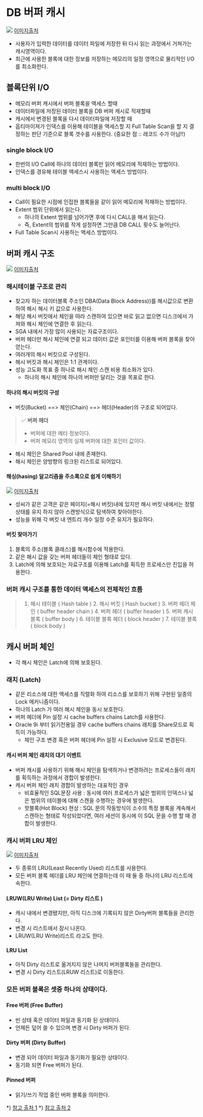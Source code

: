 # DB 버퍼 캐시
![](https://velog.velcdn.com/images/yooha9621/post/22b5d243-c182-4eb8-8a8e-7ade97dd3145/image.png)
[이미지출처](http://wiki.gurubee.net/pages/viewpage.action?pageId=26739627)
- 사용자가 입력한 데이터를 데이터 파일에 저장한 뒤 다시 읽는 과정에서 거쳐가는 캐시영역이다.
- 최근에 사용한 블록에 대한 정보를 저장하는 메모리의 일정 영역으로 물리적인 I/O를 최소화한다.
## 블록단위 I/O
- 메모리 버퍼 캐시에서 버퍼 블록을 액세스 할때
- 데이터파일에 저장된 데이터 블록을 DB 버퍼 캐시로 적재할때
- 캐시에서 변경된 블록을 다시 데이터파일에 저장할 때
- 옵티마이져가 인덱스를 이용해 테이블을 액세스할 지 Full Table Scan을 할 지 결정하는 판단 기준으로 블록 갯수를 사용한다. (중요한 점 :: 레코드 수가 아님!!)
### single block I/O
- 한번의 I/O Call에 하나의 데이터 블록만 읽어 메모리에 적재하는 방법이다.
- 인덱스를 경유해 테이블 액세스시 사용하는 액세스 방법이다.
### multi block I/O
- Call이 필요한 시점에 인접한 블록들을 같이 읽어 메모리에 적재하는 방법이다.
- Extent 범위 단위에서 읽는다.
  - 하나의 Extent 범위를 넘어가면 후에 다시 CALL을 해서 읽는다.
  - 즉, Extent의 범위를 작게 설정하면 그만큼 DB CALL 횟수도 늘어난다. 
- Full Table Scan시 사용하는 액세스 방법이다.
## 버퍼 캐시 구조
![](https://velog.velcdn.com/images/yooha9621/post/a0cb383e-eed7-43a6-b766-51cc209ec6ad/image.png)
[이미지출처](http://wiki.gurubee.net/pages/viewpage.action?pageId=26739627)
### 해시테이블 구조로 관리
- 찾고자 하는 데이터블록 주소인 DBA(Data Block Address))를 해시값으로 변환하여 해시 해시 키 값으로 사용한다.
- 해당 해시 버킷에서 체인을 따라 스캔하여 있으면 바로 읽고 없으면 디스크에서 가져와 해시 체인에 연결한 후 읽는다.
- SGA 내에서 가장 많이 사용되는 자료구조이다.
- 버퍼 헤더만 해시 체인에 연결 되고 데이터 값은 포인터를 이용해 버퍼 블록을 찾아 얻는다.
- 여러개의 해시 버킷으로 구성된다.
- 해시 버킷과 해시 체인은 1:1 관계이다.
- 성능 고도화 목표 중 하나로 해시 체인 스캔 비용 최소화가 있다.
  - 하나의 해시 체인에 하나의 버퍼만 달리는 것을 목표로 한다.
#### 하나의 해시 버킷의 구성
- 버킷(Bucket) ==> 체인(Chain) ==> 헤더(Header)의 구조로 되어있다.
> ✅ **버퍼 헤더**
> - 버퍼에 대한 메타 정보이다.
> - 버퍼 메모리 영역의 실제 버퍼에 대한 포인터 값이다.
- 해시 체인은 Shared Pool 내에 존재한다.
- 해시 체인은 양방향의 링크된 리스트로 되어있다.

#### 해싱(hasing) 알고리즘을 주소록으로 쉽게 이해하기
![](https://velog.velcdn.com/images/yooha9621/post/c52210c0-8ac1-41b8-b66c-303217fbc8dd/image.png)
[이미지출처](http://wiki.gurubee.net/pages/viewpage.action?pageId=26739627)
- 성씨가 같은 고객은 같은 페이지(=해시 버킷)내에 있지만 해시 버킷 내에서는 정렬상태를 유지 하지 않아 스캔방식으로 탐색하여 찾아야한다.
- 성능을 위해 각 버킷 내 엔트리 개수 일정 수준 유지가 필요하다.
#### 버킷 찾아가기
1. 블록의 주소(블록 클래스)를 해시함수에 적용한다.
2. 같은 해시 값을 갖는 버퍼 헤더들이 체인 형태로 있다.
3. Latch에 의해 보호되는 자료구조를 이용해 Latch를 획득한 프로세스만 진입을 허용한다.
### 버퍼 캐시 구조를 통한 데이터 액세스의 전체적인 흐름
> 1. 해시 테이블 ( Hash table )
	2. 해시 버킷 ( Hash bucket ) 
		3. 버퍼 헤더 체인 ( buffer header chain )
        	4. 버퍼 헤더 ( buffer header )
            	5. 버퍼 캐시 블록 ( buffer body )
                	6. 테이블 블록 헤더 ( block header )
                    	7. 테이블 블록 ( block body )

## 캐시 버퍼 체인
- 각 해시 체인은 Latch에 의해 보호된다.
### 래치 (Latch)
- 같은 리소스에 대한 액세스를 직렬화 하여 리소스를 보호하기 위해 구현된 일종의 Lock 메커니즘이다.
- 하나의 Latch 가 여러 해시 체인을 동시 보호한다.
- 버퍼 헤더에 Pin 설정 시 cache buffers chains Latch를 사용한다.
- Oracle 9i 부터 읽기전용일 경우 cache buffers chains 래치를 Share모드로 획득이 가능하다.
  - 체인 구조 변경 혹은 버퍼 헤더에 Pin 설정 시 Exclusive 모드로 변경된다.
#### 캐시 버퍼 체인 래치의 대기 이벤트
- 버퍼 캐시를 사용하기 위해 해시 체인을 탐색하거나 변경하려는 프로세스들이 래치를 획득하는 과정에서 경합이 발생한다.
- 캐시 버퍼 체인 래치 경합이 발생하는 대표적인 경우
  - 비효율적인 SQL문장 사용 : 동시에 여러 프로세스가 넓은 범위의 인덱스나 넓은 범위의 테이블에 대해 스캔을 수행하는 경우에 발생한다.
  - 핫블록(Hot Block) 현상 : SQL 문의 작동방식이 소수의 특정 블록을 계속해서 스캔하는 형태로 작성되었다면, 여러 세션이 동시에 이 SQL 문을 수행 할 때 경합이 발생한다.
### 캐시 버퍼 LRU 체인
![](https://velog.velcdn.com/images/yooha9621/post/22093e7f-42b9-4d50-9c87-39e208ebf270/image.png)
[이미지출처](http://wiki.gurubee.net/pages/viewpage.action?pageId=3902380)
- 두 종류의 LRU(Least Recently Used) 리스트를 사용한다.
- 모든 버퍼 블록 헤더를 LRU 체인에 연결하는데 이 때 둘 중 하나의 LRU 리스트에 속한다.
#### LRUW(LRU Write) List (= Dirty 리스트 )
- 캐시 내에서 변경됐지만, 아직 디스크에 기록되지 않은 Dirty버퍼 블록들을 관리한다.
- 변경 시 리스트에서 잠시 나온다.
- LRUW(LRU Write)리스트 라고도 한다.
#### LRU List
- 아직 Dirty 리스트로 옮겨지지 않은 나머지 버퍼블록들을 관리한다.
- 변경 시 Dirty 리스트(LRUW 리스트)로 이동한다.
### 모든 버퍼 블록은 셋중 하나의 상태이다.
#### Free 버퍼 (Free Buffer)
- 빈 상태 혹은 데이터 파일과 동기화 된 상태이다.
- 언제든 덮어 쓸 수 있으며 변경 시 Dirty 버퍼가 된다.
#### Dirty 버퍼 (Dirty Buffer)
- 변경 되어 데이터 파일과 동기화가 필요한 상태이다.
- 동기화 되면 Free 버퍼가 된다.
#### Pinned 버퍼
- 읽기/쓰기 작업 중인 버퍼 블록을 의미한다.

*) [참고 출처 1](http://wiki.gurubee.net/pages/viewpage.action?pageId=17530891)
*) [참고 출처 2](http://bysql.net/w201002)